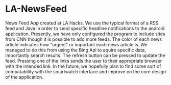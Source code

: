 # LA-NewsFeed
News Feed App created at LA Hacks. We use the typical format of a RSS feed and Java in order to send specific
headline notifications to the android application. Presently, we have only configured the program to include sites from CNN 
though it is possible to add more feeds. The color of each news article indicates how "urgent" or important each news 
article is. We managed to do this from using the Bing Api to aquire specific data, importantly search results. The refresh 
button can be pressed to update the feed. Pressing one of the links sends the user to their appropriate browser with the 
intended link. In the future, we hopefully plan to find some sort of compatability with the smartwatch interface and improve on the core design of the application.
